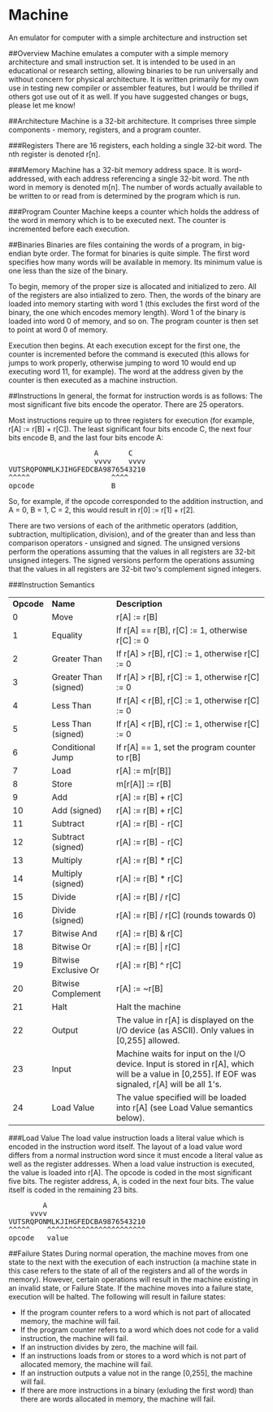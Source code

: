Machine
=======

An emulator for computer with a simple architecture and instruction set

##Overview
Machine emulates a computer with a simple memory architecture and small instruction set. It is intended to be used in an educational or research setting, allowing binaries to be run universally and without concern for physical architecture. It is written primarily for my own use in testing new compiler or assembler features, but I would be thrilled if others got use out of it as well. If you have suggested changes or bugs, please let me know!

##Architecture
Machine is a 32-bit architecture. It comprises three simple components - memory, registers, and a program counter.

###Registers
There are 16 registers, each holding a single 32-bit word. The nth register is denoted r[n].

###Memory
Machine has a 32-bit memory address space. It is word-addressed, with each address referencing a single 32-bit word. The nth word in memory is denoted m[n]. The number of words actually available to be written to or read from is determined by the program which is run.

###Program Counter
Machine keeps a counter which holds the address of the word in memory which is to be executed next. The counter is incremented before each execution.

##Binaries
Binaries are files containing the words of a program, in big-endian byte order. The format for binaries is quite simple. The first word specifies how many words will be available in memory. Its minimum value is one less than the size of the binary.

To begin, memory of the proper size is allocated and initialized to zero. All of the registers are also intialized to zero. Then, the words of the binary are loaded into memory starting with word 1 (this excludes the first word of the binary, the one which encodes memory length). Word 1 of the binary is loaded into word 0 of memory, and so on. The program counter is then set to point at word 0 of memory.

Execution then begins. At each execution except for the first one, the counter is incremented before the command is executed (this allows for jumps to work properly, otherwise jumping to word 10 would end up executing word 11, for example). The word at the address given by the counter is then executed as a machine instruction.

##Instructions
In general, the format for instruction words is as follows:
The most significant five bits encode the operator. There are 25 operators.

Most instructions require up to three registers for execution (for example, r[A] := r[B] + r[C]). The least significant four bits encode C, the next four bits encode B, and the last four bits encode A:

<pre>
                    A       C
                    vvvv    vvvv
VUTSRQPONMLKJIHGFEDCBA9876543210
^^^^^                   ^^^^
opcode                  B
</pre>

So, for example, if the opcode corresponded to the addition instruction, and A = 0, B = 1, C = 2, this would result in r[0] := r[1] + r[2].

There are two versions of each of the arithmetic operators (addition, subtraction, multiplication, division), and of the greater than and less than comparison operators - unsigned and signed. The unsigned versions perform the operations assuming that the values in all registers are 32-bit unsigned integers. The signed versions perform the operations assuming that the values in all registers are 32-bit two's complement signed integers.

###Instruction Semantics

<table>
	<tr>
		<td><b>Opcode</b></td><td><b>Name</b></td><td><b>Description</b></td>
	</tr>
	<tr>
		<td>0</td><td>Move</td><td>r[A] := r[B]</td>
  	</tr>
	<tr>
		<td>1</td><td>Equality</td><td>If r[A] == r[B], r[C] := 1, otherwise r[C] := 0</td>
	</tr>
	<tr>
		<td>2</td><td>Greater Than</td><td>If r[A] &gt; r[B], r[C] := 1, otherwise r[C] := 0</td>
	</tr>
	<tr>
		<td>3</td><td>Greater Than (signed)</td><td>If r[A] &gt; r[B], r[C] := 1, otherwise r[C] := 0</td>
	</tr>
	<tr>
		<td>4</td><td>Less Than</td><td>If r[A] &lt; r[B], r[C] := 1, otherwise r[C] := 0</td>
	</tr>
	<tr>
		<td>5</td><td>Less Than (signed)</td><td>If r[A] &lt; r[B], r[C] := 1, otherwise r[C] := 0</td>
	</tr>
	<tr>
		<td>6</td><td>Conditional Jump</td><td>If r[A] == 1, set the program counter to r[B]</td>
	</tr>
	<tr>
		<td>7</td><td>Load</td><td>r[A] := m[r[B]]</td>
	</tr>
	<tr>
		<td>8</td><td>Store</td><td>m[r[A]] := r[B]</td>
	</tr>
	<tr>
		<td>9</td><td>Add</td><td>r[A] := r[B] + r[C]</td>
	</tr>
	<tr>
		<td>10</td><td>Add (signed)</td><td>r[A] := r[B] + r[C]</td>
	</tr>
	<tr>
		<td>11</td><td>Subtract</td><td>r[A] := r[B] - r[C]</td>
	</tr>
	<tr>
		<td>12</td><td>Subtract (signed)</td><td>r[A] := r[B] - r[C]</td>
	</tr>
	<tr>
		<td>13</td><td>Multiply</td><td>r[A] := r[B] * r[C]</td>
	</tr>
	<tr>
		<td>14</td><td>Multiply (signed)</td><td>r[A] := r[B] * r[C]</td>
	</tr>
	<tr>
		<td>15</td><td>Divide</td><td>r[A] := r[B] / r[C]</td>
	</tr>
	<tr>
		<td>16</td><td>Divide (signed)</td><td>r[A] := r[B] / r[C] (rounds towards 0)</td>
	</tr>
	<tr>
		<td>17</td><td>Bitwise And</td><td>r[A] := r[B] & r[C]</td>
	</tr>
	<tr>
		<td>18</td><td>Bitwise Or</td><td>r[A] := r[B] | r[C]</td>
	</tr>
	<tr>
		<td>19</td><td>Bitwise Exclusive Or</td><td>r[A] := r[B] ^ r[C]</td>
	</tr>
	<tr>
		<td>20</td><td>Bitwise Complement</td><td>r[A] := ~r[B]</td>
	</tr>
	<tr>
		<td>21</td><td>Halt</td><td>Halt the machine</td>
	</tr>
	<tr>
		<td>22</td><td>Output</td><td>The value in r[A] is displayed on the I/O device (as ASCII). Only values in [0,255] allowed.</td>
	</tr>
	<tr>
		<td>23</td><td>Input</td><td>Machine waits for input on the I/O device. Input is stored in r[A], which will be a value in [0,255]. If EOF was signaled, r[A] will be all 1's.</td>
	</tr>
	<tr>
		<td>24</td><td>Load Value</td><td>The value specified will be loaded into r[A] (see Load Value semantics below).</td>
	</tr>
</table>

###Load Value
The load value instruction loads a literal value which is encoded in the instruction word itself. The layout of a load value word differs from a normal instruction word since it must encode a literal value as well as the register addresses. When a load value instruction is executed, the value is loaded into r[A]. The opcode is coded in the most significant five bits. The register address, A, is coded in the next four bits. The value itself is coded in the remaining 23 bits.

<pre>
        A
     vvvv
VUTSRQPONMLKJIHGFEDCBA9876543210
^^^^^    ^^^^^^^^^^^^^^^^^^^^^^^
opcode   value
</pre>

##Failure States
During normal operation, the machine moves from one state to the next with the execution of each instruction (a machine state in this case refers to the state of all of the registers and all of the words in memory). However, certain operations will result in the machine existing in an invalid state, or Failure State. If the machine moves into a failure state, execution will be halted. The following will result in failure states:
* If the program counter refers to a word which is not part of allocated memory, the machine will fail.
* If the program counter refers to a word which does not code for a valid instruction, the machine will fail.
* If an instruction divides by zero, the machine will fail.
* If an instructions loads from or stores to a word which is not part of allocated memory, the machine will fail.
* If an instruction outputs a value not in the range [0,255], the machine will fail.
* If there are more instructions in a binary (exluding the first word) than there are words allocated in memory, the machine will fail.
